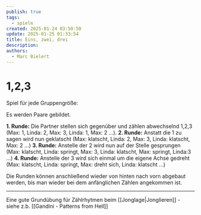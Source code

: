 ```yaml
---
publish: true
tags:
  - spiele
created: 2025-01-24 03:50:50
update: 2025-01-25 01:33:54
title: Eins, zwei, drei
description: 
authors:
  - Marc Bielert
---
```


#  1,2,3

Spiel für jede Gruppengröße:

Es werden Paare gebildet.

**1. Runde:** Die Partner stellen sich gegenüber und zählen abwechselnd 1,2,3 (Max: 1, Linda: 2, Max: 3, Linda: 1, Max: 2 …).
**2. Runde:** Anstatt die 1 zu sagen wird nun geklatscht (Max: klatscht, Linda: 2, Max: 3, Linda: klatscht, Max: 2 …)
**3. Runde:** Anstelle der 2 wird nun auf der Stelle gesprungen (Max: klatscht, Linda: springt, Max: 3, Linda: klatscht, Max: springt, Linda:3 …)
**4. Runde:** Anstelle der 3 wird sich einmal um die eigene Achse gedreht (Max: klatscht, Linda: springt, Max: dreht sich, Linda: klatscht …)

Die Runden können anschließend wieder von hinten nach vorn abgebaut werden, bis man wieder bei dem anfänglichen Zählen angekommen ist.

---

Eine gute Grundübung für Zählrhytmen beim [[Jonglage|Jonglieren]] - siehe z.b. [[Gandini - Patterns from Hell]]

